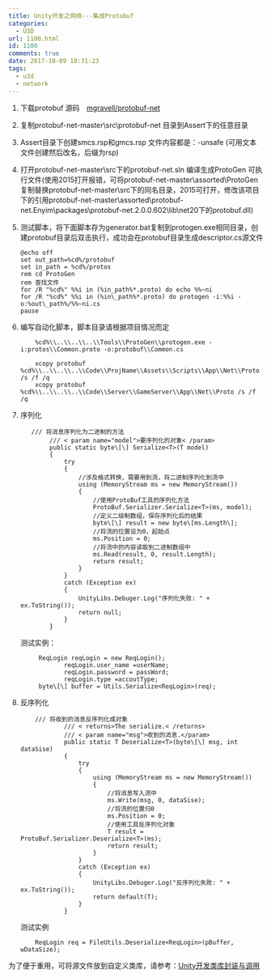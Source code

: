```yaml
---
title: Unity开发之网络---集成Protobuf
categories:
  - U3D
url: 1100.html
id: 1100
comments: true
date: 2017-10-09 18:31:23
tags:
  - u3d
  - network
---
```


1.  下载protobuf 源码　[mgravell/protobuf-net](https://github.com/mgravell/protobuf-net)
2.  复制protobuf-net-master\\src\\protobuf-net 目录到Assert下的任意目录
3.  Assert目录下创建smcs.rsp和gmcs.rsp 文件内容都是：-unsafe (可用文本文件创建然后改名，后缀为rsp)
4.  打开protobuf-net-master\\src下的protobuf-net.sln 编译生成ProtoGen 可执行文件(使用2015打开报错，可将protobuf-net-master\\assorted\\ProtoGen复制替换protobuf-net-master\\src下的同名目录，2015可打开，修改该项目下的引用protobuf-net-master\\assorted\\protobuf-net.Enyim\\packages\\protobuf-net.2.0.0.602\\lib\\net20下的protobuf.dll)
5.  测试脚本，将下面脚本存为generator.bat复制到protogen.exe相同目录，创建protobuf目录后双击执行，成功会在protobuf目录生成descriptor.cs源文件
    
        @echo off  
        set out_path=%cd%/protobuf
        set in_path = %cd%/protos
        rem cd ProtoGen  
        rem 查找文件   
        for /R "%cd%" %%i in (%in_path%*.proto) do echo %%~ni     
        for /R "%cd%" %%i in (%in\_path%*.proto) do protogen -i:%%i -o:%out\_path%/%%~ni.cs    
        pause
    
6.  编写自动化脚本，脚本目录请根据项目情况而定
    
            %cd%\\..\\..\\..\\Tools\\ProtoGen\\protogen.exe -i:protos\\Common.proto -o:protobuf\\Common.cs
            
            xcopy protobuf %cd%\\..\\..\\..\\Code\\ProjName\\Assets\\Scripts\\App\\Net\\Proto /s /f /q
            xcopy protobuf  %cd%\\..\\..\\..\\Code\\Server\\GameServer\\App\\Net\\Proto /s /f /q
    
7.  序列化
    
           /// 将消息序列化为二进制的方法
                /// < param name="model">要序列化的对象< /param>
                public static byte\[\] Serialize<T>(T model)
                {
                    try
                    {
                        //涉及格式转换，需要用到流，将二进制序列化到流中
                        using (MemoryStream ms = new MemoryStream())
                        {
                            //使用ProtoBuf工具的序列化方法
                            ProtoBuf.Serializer.Serialize<T>(ms, model);
                            //定义二级制数组，保存序列化后的结果
                            byte\[\] result = new byte\[ms.Length\];
                            //将流的位置设为0，起始点
                            ms.Position = 0;
                            //将流中的内容读取到二进制数组中
                            ms.Read(result, 0, result.Length);
                            return result;
                        }
                    }
                    catch (Exception ex)
                    {
                        UnityLibs.Debuger.Log("序列化失败: " + ex.ToString());
                        return null;
                    }
                }
    
    测试实例：
    
             ReqLogin reqLogin = new ReqLogin();
                    reqLogin.user_name =userName;
                    reqLogin.password = passWord;
                    reqLogin.type =accoutType; 
             byte\[\] buffer = Utils.Serialize<ReqLogin>(req);
    
8.  反序列化
    
            /// 将收到的消息反序列化成对象
                    /// < returns>The serialize.< /returns>
                    /// < param name="msg">收到的消息.</param>
                    public static T Deserialize<T>(byte\[\] msg, int dataSise)
                    {
                        try
                        {
                            using (MemoryStream ms = new MemoryStream())
                            {
                                //将消息写入流中
                                ms.Write(msg, 0, dataSise);
                                //将流的位置归0
                                ms.Position = 0;
                                //使用工具反序列化对象
                                T result = ProtoBuf.Serializer.Deserialize<T>(ms);
                                return result;
                            }
                        }
                        catch (Exception ex)
                        {
                            UnityLibs.Debuger.Log("反序列化失败: " + ex.ToString());
                            return default(T);
                        }
                    }
    
    测试实例
    
            ReqLogin req = FileUtils.Deserialize<ReqLogin>(pBuffer, wDataSize);
    

为了便于重用，可将源文件放到自定义类库，请参考：[Unity开发类库封装与调用](http://www.le-more.com/?p=1186)